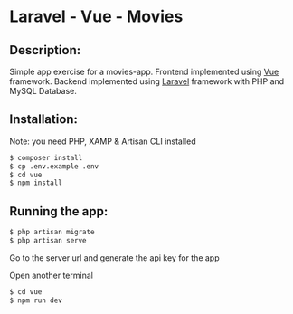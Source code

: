 # Laravel - Vue - Movies


## Description:
Simple app exercise for a movies-app.
Frontend implemented using [Vue](https://vuejs.org/) framework.
Backend implemented using [Laravel](https://laravel.com/) framework with PHP and MySQL Database.

## Installation:
Note: you need PHP, XAMP & Artisan CLI installed

```bash
$ composer install
$ cp .env.example .env
$ cd vue
$ npm install
```

## Running the app:

```bash
$ php artisan migrate
$ php artisan serve
```

Go to the server url and generate the api key for the app

Open another terminal

```bash
$ cd vue
$ npm run dev
```

